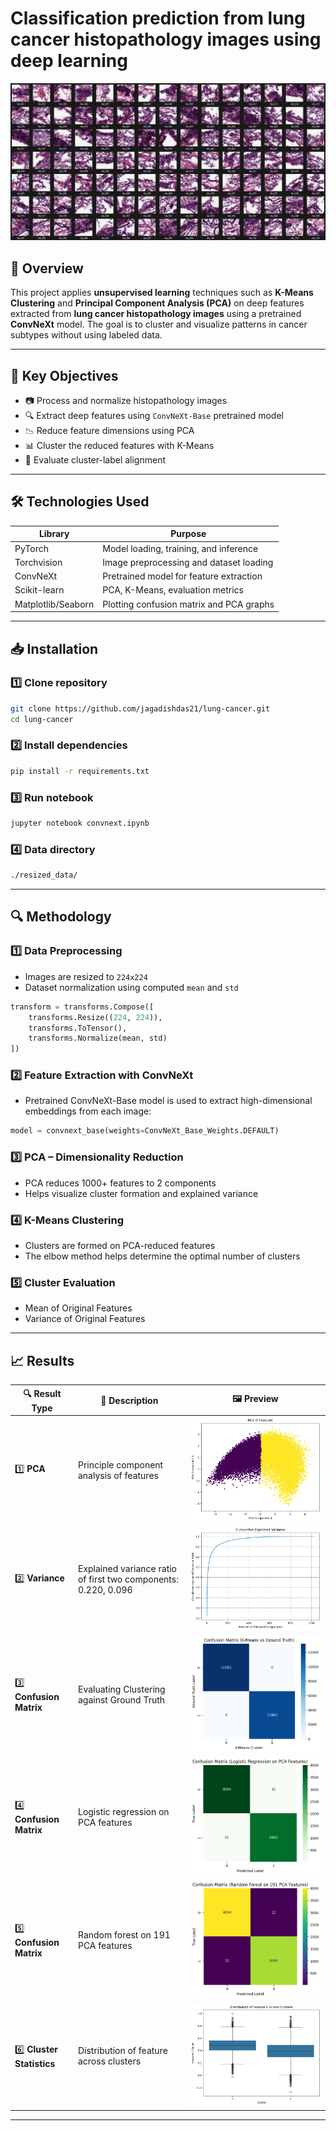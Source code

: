 # Classification prediction from lung cancer histopathology images using deep learning

![Header](hne-slides/slide-10.png)

## 📌 Overview

This project applies **unsupervised learning** techniques such as **K-Means Clustering** and **Principal Component Analysis (PCA)** on deep features extracted from **lung cancer histopathology images** using a pretrained **ConvNeXt** model. The goal is to cluster and visualize patterns in cancer subtypes without using labeled data.

---

## 🧪 Key Objectives

- 📷 Process and normalize histopathology images  
- 🔍 Extract deep features using `ConvNeXt-Base` pretrained model  
- 📉 Reduce feature dimensions using PCA  
- 📊 Cluster the reduced features with K-Means  
- 🧮 Evaluate cluster-label alignment

---

## 🛠️ Technologies Used

| Library         | Purpose                                  |
|------------------|--------------------------------------------|
| PyTorch          | Model loading, training, and inference     |
| Torchvision      | Image preprocessing and dataset loading    |
| ConvNeXt         | Pretrained model for feature extraction    |
| Scikit-learn     | PCA, K-Means, evaluation metrics           |
| Matplotlib/Seaborn | Plotting confusion matrix and PCA graphs |

---

## 📥 Installation

### 1️⃣ Clone repository

```bash
git clone https://github.com/jagadishdas21/lung-cancer.git
cd lung-cancer
```

### 2️⃣ Install dependencies

```bash
pip install -r requirements.txt
```
### 3️⃣ Run notebook

```bash
jupyter notebook convnext.ipynb
```
### 4️⃣ Data directory
```bash
./resized_data/
```
---

## 🔍 Methodology

### 1️⃣ Data Preprocessing
- Images are resized to `224x224`
- Dataset normalization using computed `mean` and `std`

```python
transform = transforms.Compose([
    transforms.Resize((224, 224)),
    transforms.ToTensor(),
    transforms.Normalize(mean, std)
])
```

### 2️⃣ Feature Extraction with ConvNeXt
- Pretrained ConvNeXt-Base model is used to extract high-dimensional embeddings from each image:
```python
model = convnext_base(weights=ConvNeXt_Base_Weights.DEFAULT)
```

### 3️⃣ PCA – Dimensionality Reduction
- PCA reduces 1000+ features to 2 components
- Helps visualize cluster formation and explained variance

### 4️⃣ K-Means Clustering
- Clusters are formed on PCA-reduced features
- The elbow method helps determine the optimal number of clusters

### 5️⃣ Cluster Evaluation

- Mean of Original Features
- Variance of Original Features

---

## 📈 Results

| 🔍 Result Type           | 📝 Description                                  | 🖼️ Preview |
|--------------------------|------------------------------------------------|------------|
| 1️⃣ **PCA** | Principle component analysis of features | ![PCA](results/pca-features.png) |
| 2️⃣ **Variance**| Explained variance ratio of first two components: 0.220, 0.096 | ![Variance](results/cumulative-explained-variance.png) |
| 3️⃣ **Confusion Matrix**  | Evaluating Clustering against Ground Truth | ![Confusion Matrix](results/confusion-matrix.png) |
| 4️⃣ **Confusion Matrix**  | Logistic regression on PCA features | ![Confusion Matrix](results/confusion-matrix-1.png) |
| 5️⃣ **Confusion Matrix**  | Random forest on 191 PCA features | ![Confusion Matrix](results/confusion-matrix-2.png) |
| 6️⃣ **Cluster Statistics** | Distribution of feature across clusters | ![Cluster Statistics](results/cluster-statistics.png) |

---
